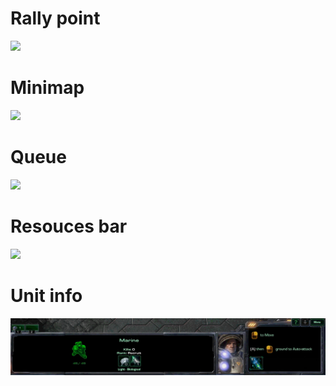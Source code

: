 
# **Rally point**

<img src="collection/sc2/collection_point.gif">

# **Minimap**

<img src="collection/sc2/minimap.gif">

# **Queue**

<img src="collection/sc2/queue.gif">

# **Resouces bar**

<img src="collection/sc2/resouces.gif">

# **Unit info**

<img src="collection/sc2/unit_info.gif">
